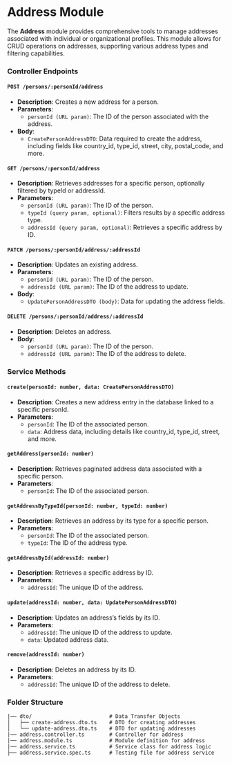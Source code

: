 # Address Module

The **Address** module provides comprehensive tools to manage addresses associated with individual or organizational profiles. This module allows for CRUD operations on addresses, supporting various address types and filtering capabilities.

### Controller Endpoints

#### `POST /persons/:personId/address`

- **Description**: Creates a new address for a person.
- **Parameters**:
  - `personId (URL param)`: The ID of the person associated with the address.
- **Body**:
  - `CreatePersonAddressDTO`: Data required to create the address, including fields like country_id, type_id, street, city, postal_code, and more.

#### `GET /persons/:personId/address`

- **Description**: Retrieves addresses for a specific person, optionally filtered by typeId or addressId.
- **Parameters**:
  - `personId (URL param)`: The ID of the person.
  - `typeId (query param, optional)`: Filters results by a specific address type.
  - `addressId (query param, optional)`: Retrieves a specific address by ID.

#### `PATCH /persons/:personId/address/:addressId`

- **Description**: Updates an existing address.
- **Parameters**:
  - `personId (URL param)`: The ID of the person.
  - `addressId (URL param)`: The ID of the address to update.
- **Body**:
  - `UpdatePersonAddressDTO (body)`: Data for updating the address fields.

#### `DELETE /persons/:personId/address/:addressId`

- **Description**: Deletes an address.
- **Body**:
  - `personId (URL param)`: The ID of the person.
  - `addressId (URL param)`: The ID of the address to delete.

### Service Methods

#### `create(personId: number, data: CreatePersonAddressDTO)`

- **Description**: Creates a new address entry in the database linked to a specific personId.
- **Parameters**:
  - `personId`: The ID of the associated person.
  - `data`: Address data, including details like country_id, type_id, street, and more.

#### `getAddress(personId: number)`

- **Description**: Retrieves paginated address data associated with a specific person.
- **Parameters**:
  - `personId`: The ID of the associated person.

#### `getAddressByTypeId(personId: number, typeId: number)`

- **Description**: Retrieves an address by its type for a specific person.
- **Parameters**:
  - `personId`: The ID of the associated person.
  - `typeId`: The ID of the address type.

#### `getAddressById(addressId: number)`

- **Description**: Retrieves a specific address by ID.
- **Parameters**:
  - `addressId`: The unique ID of the address.

#### `update(addressId: number, data: UpdatePersonAddressDTO)`

- **Description**: Updates an address’s fields by its ID.
- **Parameters**:
  - `addressId`: The unique ID of the address to update.
  - `data`: Updated address data.

#### `remove(addressId: number)`

- **Description**: Deletes an address by its ID.
- **Parameters**:
  - `addressId`: The unique ID of the address to delete.

### Folder Structure

```plaintext
|── dto/                         # Data Transfer Objects
│   ├── create-address.dto.ts    # DTO for creating addresses
│   └── update-address.dto.ts    # DTO for updating addresses
|── address.controller.ts        # Controller for address
|── address.module.ts            # Module definition for address
|── address.service.ts           # Service class for address logic
├── address.service.spec.ts      # Testing file for address service
```
